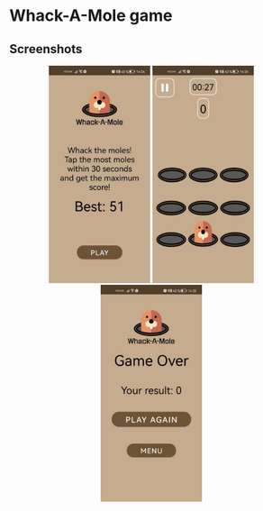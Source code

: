 # Whack-A-Mole game

## Screenshots

<div align = "center">
    <img src="res/welcome.jpg" width="180">
    <img src="res/game.jpg" width="180">
    <img src="res/result.jpg" width="180">
</div> 
